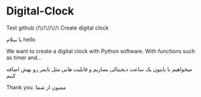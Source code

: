 # Digital-Clock
Test github //\\//\\//\\//\\ Create digital clock


با سلام
hello

We want to create a digital clock with Python software.
With functions such as timer and...

میخواهیم با پایتون یک ساعت دیجیتالی بسازیم 
و قابلیت هایی مثل تایمر رو بهش اضافه کنیم


Thank you.
ممنون از شما
